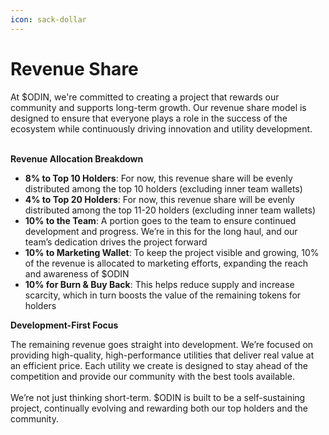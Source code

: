 ```yaml
---
icon: sack-dollar
---
```


# Revenue Share

At $ODIN, we're committed to creating a project that rewards our community and supports long-term growth. Our revenue share model is designed to ensure that everyone plays a role in the success of the ecosystem while continuously driving innovation and utility development.

\
**Revenue Allocation Breakdown**

* **8% to Top 10 Holders**: For now, this revenue share will be evenly distributed among the top 10 holders (excluding inner team wallets)
* **4% to Top 20 Holders**: For now, this revenue share will be evenly distributed among the top 11-20 holders (excluding inner team wallets)
* **10% to the Team**: A portion goes to the team to ensure continued development and progress. We’re in this for the long haul, and our team’s dedication drives the project forward
* **10% to Marketing Wallet**: To keep the project visible and growing, 10% of the revenue is allocated to marketing efforts, expanding the reach and awareness of $ODIN
* **10% for Burn & Buy Back**: This helps reduce supply and increase scarcity, which in turn boosts the value of the remaining tokens for holders

**Development-First Focus**

The remaining revenue goes straight into development. We’re focused on providing high-quality, high-performance utilities that deliver real value at an efficient price. Each utility we create is designed to stay ahead of the competition and provide our community with the best tools available.\
\
We’re not just thinking short-term. $ODIN is built to be a self-sustaining project, continually evolving and rewarding both our top holders and the community.&#x20;
